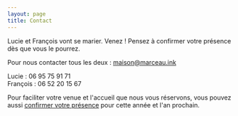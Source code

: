 ```yaml
---
layout: page
title: Contact
---
```


Lucie et François vont se marier. Venez !
Pensez à confirmer votre présence dès que vous le pourrez.


Pour nous contacter tous les deux : [maison@marceau.ink](mailto:maison@marceau.ink)

Lucie : 06 95 75 91 71  
François : 06 52 20 15 67

Pour faciliter votre venue et l'accueil que nous vous réservons, vous pouvez aussi  [confirmer votre présence](https://docs.google.com/forms/d/e/1FAIpQLScYT0rV9Enf2myDoLE5mVnJNy8qGxbD27JnDLs2kgbEgZYQFg/viewform?usp=sf_link) pour cette année et l'an prochain.

